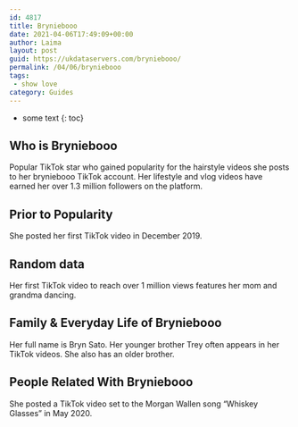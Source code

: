 ```yaml
---
id: 4817
title: Bryniebooo
date: 2021-04-06T17:49:09+00:00
author: Laima
layout: post
guid: https://ukdataservers.com/bryniebooo/
permalink: /04/06/bryniebooo
tags:
 - show love
category: Guides
---
```


* some text
{: toc}


## Who is Bryniebooo
                  
                  
                  
Popular TikTok star who gained popularity for the hairstyle videos she posts to her bryniebooo TikTok account. Her lifestyle and vlog videos have earned her over 1.3 million followers on the platform. 
                  
              
            
              
            
                
                
                
## Prior to Popularity
                  
                  
                  
She posted her first TikTok video in December 2019. 
                  
              
            
              
            
                
                
                
## Random data
                  
                  
                  
Her first TikTok video to reach over 1 million views features her mom and grandma dancing. 
                  
              
            
              
            
                
                
                
## Family & Everyday Life of Bryniebooo
                  
                  
                  
Her full name is Bryn Sato. Her younger brother Trey often appears in her TikTok videos. She also has an older brother. 
                  
              
            
              
            
                
                
                
## People Related With Bryniebooo
                  
                  
                  
She posted a TikTok video set to the Morgan Wallen song &#8220;Whiskey Glasses&#8221; in May 2020. 
                  
              
            
              
            
                
              
            
              
              
            
            
              
            
          
          
          